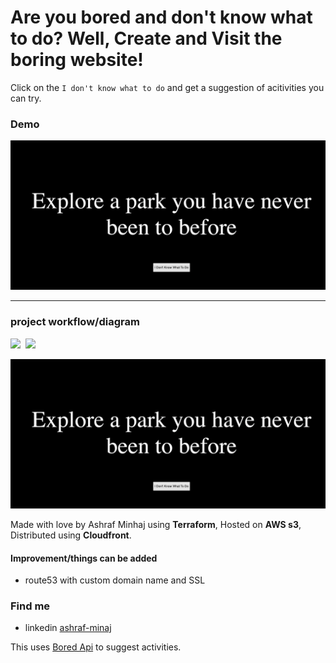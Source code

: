 # Are you bored and don't know what to do? Well, Create and Visit the boring website!
 Click on the `I don't know what to do` and get a suggestion of acitivities you can try.

### Demo
![cover](docs/ss.png)

------

### project workflow/diagram
![](https://img.shields.io/badge/Terraform-1.3.3-white?style=plastic&logo=terraform)&nbsp;
![](https://img.shields.io/badge/html--orange?style=plastic&logo=html5)&nbsp;

![diagram](docs/ss.png)

Made with love by Ashraf Minhaj using **Terraform**, Hosted on **AWS s3**, Distributed using **Cloudfront**.

#### Improvement/things can be added
* route53 with custom domain name and SSL

### Find me 
* linkedin [ashraf-minaj](https://www.linkedin.com/in/ashraf-minhaj)

This uses [Bored Api](https://www.boredapi.com) to suggest activities.
